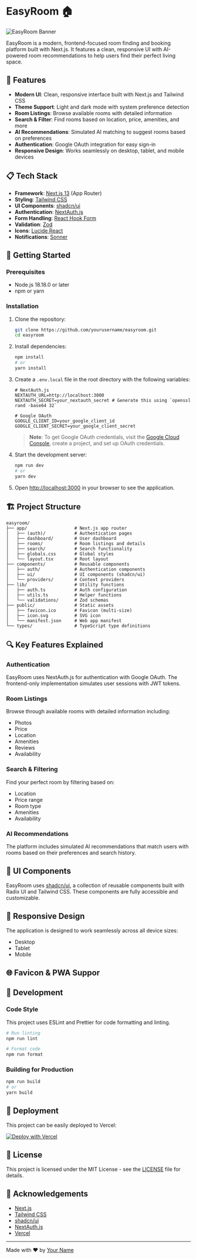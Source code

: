 # EasyRoom 🏠

![EasyRoom Banner](https://i.imgur.com/placeholder.png)

EasyRoom is a modern, frontend-focused room finding and booking platform built with Next.js. It features a clean, responsive UI with AI-powered room recommendations to help users find their perfect living space.

## 🌟 Features

- **Modern UI**: Clean, responsive interface built with Next.js and Tailwind CSS
- **Theme Support**: Light and dark mode with system preference detection
- **Room Listings**: Browse available rooms with detailed information
- **Search & Filter**: Find rooms based on location, price, amenities, and more
- **AI Recommendations**: Simulated AI matching to suggest rooms based on preferences
- **Authentication**: Google OAuth integration for easy sign-in
- **Responsive Design**: Works seamlessly on desktop, tablet, and mobile devices

## 📋 Tech Stack

- **Framework**: [Next.js 13](https://nextjs.org/) (App Router)
- **Styling**: [Tailwind CSS](https://tailwindcss.com/)
- **UI Components**: [shadcn/ui](https://ui.shadcn.com/)
- **Authentication**: [NextAuth.js](https://next-auth.js.org/)
- **Form Handling**: [React Hook Form](https://react-hook-form.com/)
- **Validation**: [Zod](https://zod.dev/)
- **Icons**: [Lucide React](https://lucide.dev/)
- **Notifications**: [Sonner](https://sonner.emilkowal.ski/)

## 🚀 Getting Started

### Prerequisites

- Node.js 18.18.0 or later
- npm or yarn

### Installation

1. Clone the repository:
   ```bash
   git clone https://github.com/yourusername/easyroom.git
   cd easyroom
   ```

2. Install dependencies:
   ```bash
   npm install
   # or
   yarn install
   ```

3. Create a `.env.local` file in the root directory with the following variables:
   ```
   # NextAuth.js
   NEXTAUTH_URL=http://localhost:3000
   NEXTAUTH_SECRET=your_nextauth_secret # Generate this using `openssl rand -base64 32`

   # Google OAuth
   GOOGLE_CLIENT_ID=your_google_client_id
   GOOGLE_CLIENT_SECRET=your_google_client_secret
   ```

   > **Note**: To get Google OAuth credentials, visit the [Google Cloud Console](https://console.cloud.google.com/), create a project, and set up OAuth credentials.

4. Start the development server:
   ```bash
   npm run dev
   # or
   yarn dev
   ```

5. Open [http://localhost:3000](http://localhost:3000) in your browser to see the application.

## 🏗️ Project Structure

```
easyroom/
├── app/                  # Next.js app router
│   ├── (auth)/           # Authentication pages
│   ├── dashboard/        # User dashboard
│   ├── rooms/            # Room listings and details
│   ├── search/           # Search functionality
│   ├── globals.css       # Global styles
│   └── layout.tsx        # Root layout
├── components/           # Reusable components
│   ├── auth/             # Authentication components
│   ├── ui/               # UI components (shadcn/ui)
│   └── providers/        # Context providers
├── lib/                  # Utility functions
│   ├── auth.ts           # Auth configuration
│   ├── utils.ts          # Helper functions
│   └── validations/      # Zod schemas
├── public/               # Static assets
│   ├── favicon.ico       # Favicon (multi-size)
│   ├── icon.svg          # SVG icon
│   └── manifest.json     # Web app manifest
└── types/                # TypeScript type definitions
```

## 🔍 Key Features Explained

### Authentication

EasyRoom uses NextAuth.js for authentication with Google OAuth. The frontend-only implementation simulates user sessions with JWT tokens.

### Room Listings

Browse through available rooms with detailed information including:
- Photos
- Price
- Location
- Amenities
- Reviews
- Availability

### Search & Filtering

Find your perfect room by filtering based on:
- Location
- Price range
- Room type
- Amenities
- Availability

### AI Recommendations

The platform includes simulated AI recommendations that match users with rooms based on their preferences and search history.

## 🎨 UI Components

EasyRoom uses [shadcn/ui](https://ui.shadcn.com/), a collection of reusable components built with Radix UI and Tailwind CSS. These components are fully accessible and customizable.

## 📱 Responsive Design

The application is designed to work seamlessly across all device sizes:
- Desktop
- Tablet
- Mobile

## 🌐 Favicon & PWA Suppor

## 🧪 Development

### Code Style

This project uses ESLint and Prettier for code formatting and linting.

```bash
# Run linting
npm run lint

# Format code
npm run format
```

### Building for Production

```bash
npm run build
# or
yarn build
```

## 🚢 Deployment

This project can be easily deployed to Vercel:

[![Deploy with Vercel](https://vercel.com/button)](https://vercel.com/new/clone?repository-url=https%3A%2F%2Fgithub.com%2Fyourusername%2Feasyroom)

## 📝 License

This project is licensed under the MIT License - see the [LICENSE](LICENSE) file for details.

## 🙏 Acknowledgements

- [Next.js](https://nextjs.org/)
- [Tailwind CSS](https://tailwindcss.com/)
- [shadcn/ui](https://ui.shadcn.com/)
- [NextAuth.js](https://next-auth.js.org/)
- [Vercel](https://vercel.com/)

---

Made with ❤️ by [Your Name](https://github.com/yourusername)

